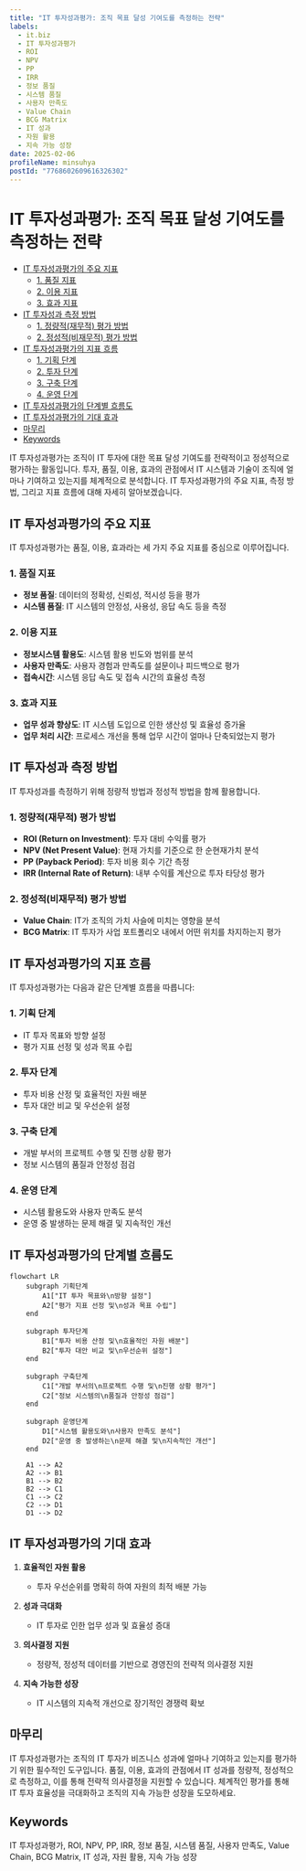 ```yaml
---
title: "IT 투자성과평가: 조직 목표 달성 기여도를 측정하는 전략"
labels:
  - it.biz
  - IT 투자성과평가
  - ROI
  - NPV
  - PP
  - IRR
  - 정보 품질
  - 시스템 품질
  - 사용자 만족도
  - Value Chain
  - BCG Matrix
  - IT 성과
  - 자원 활용
  - 지속 가능 성장
date: 2025-02-06
profileName: minsuhya
postId: "7768602609616326302"
---
```


# IT 투자성과평가: 조직 목표 달성 기여도를 측정하는 전략

<!-- mtoc-start -->

- [IT 투자성과평가의 주요 지표](#it-투자성과평가의-주요-지표)
  - [1. 품질 지표](#1-품질-지표)
  - [2. 이용 지표](#2-이용-지표)
  - [3. 효과 지표](#3-효과-지표)
- [IT 투자성과 측정 방법](#it-투자성과-측정-방법)
  - [1. 정량적(재무적) 평가 방법](#1-정량적재무적-평가-방법)
  - [2. 정성적(비재무적) 평가 방법](#2-정성적비재무적-평가-방법)
- [IT 투자성과평가의 지표 흐름](#it-투자성과평가의-지표-흐름)
  - [1. 기획 단계](#1-기획-단계)
  - [2. 투자 단계](#2-투자-단계)
  - [3. 구축 단계](#3-구축-단계)
  - [4. 운영 단계](#4-운영-단계)
- [IT 투자성과평가의 단계별 흐름도](#it-투자성과평가의-단계별-흐름도)
- [IT 투자성과평가의 기대 효과](#it-투자성과평가의-기대-효과)
- [마무리](#마무리)
- [Keywords](#keywords)

<!-- mtoc-end -->

IT 투자성과평가는 조직이 IT 투자에 대한 목표 달성 기여도를 전략적이고 정성적으로 평가하는 활동입니다. 투자, 품질, 이용, 효과의 관점에서 IT 시스템과 기술이 조직에 얼마나 기여하고 있는지를 체계적으로 분석합니다. IT 투자성과평가의 주요 지표, 측정 방법, 그리고 지표 흐름에 대해 자세히 알아보겠습니다.

## IT 투자성과평가의 주요 지표

IT 투자성과평가는 품질, 이용, 효과라는 세 가지 주요 지표를 중심으로 이루어집니다.

### 1. 품질 지표

- **정보 품질**: 데이터의 정확성, 신뢰성, 적시성 등을 평가
- **시스템 품질**: IT 시스템의 안정성, 사용성, 응답 속도 등을 측정

### 2. 이용 지표

- **정보시스템 활용도**: 시스템 활용 빈도와 범위를 분석
- **사용자 만족도**: 사용자 경험과 만족도를 설문이나 피드백으로 평가
- **접속시간**: 시스템 응답 속도 및 접속 시간의 효율성 측정

### 3. 효과 지표

- **업무 성과 향상도**: IT 시스템 도입으로 인한 생산성 및 효율성 증가율
- **업무 처리 시간**: 프로세스 개선을 통해 업무 시간이 얼마나 단축되었는지 평가

## IT 투자성과 측정 방법

IT 투자성과를 측정하기 위해 정량적 방법과 정성적 방법을 함께 활용합니다.

### 1. 정량적(재무적) 평가 방법

- **ROI (Return on Investment)**: 투자 대비 수익률 평가
- **NPV (Net Present Value)**: 현재 가치를 기준으로 한 순현재가치 분석
- **PP (Payback Period)**: 투자 비용 회수 기간 측정
- **IRR (Internal Rate of Return)**: 내부 수익률 계산으로 투자 타당성 평가

### 2. 정성적(비재무적) 평가 방법

- **Value Chain**: IT가 조직의 가치 사슬에 미치는 영향을 분석
- **BCG Matrix**: IT 투자가 사업 포트폴리오 내에서 어떤 위치를 차지하는지 평가

## IT 투자성과평가의 지표 흐름

IT 투자성과평가는 다음과 같은 단계별 흐름을 따릅니다:

### 1. 기획 단계

- IT 투자 목표와 방향 설정
- 평가 지표 선정 및 성과 목표 수립

### 2. 투자 단계

- 투자 비용 산정 및 효율적인 자원 배분
- 투자 대안 비교 및 우선순위 설정

### 3. 구축 단계

- 개발 부서의 프로젝트 수행 및 진행 상황 평가
- 정보 시스템의 품질과 안정성 점검

### 4. 운영 단계

- 시스템 활용도와 사용자 만족도 분석
- 운영 중 발생하는 문제 해결 및 지속적인 개선

## IT 투자성과평가의 단계별 흐름도

```mermaid
flowchart LR
    subgraph 기획단계
        A1["IT 투자 목표와\n방향 설정"]
        A2["평가 지표 선정 및\n성과 목표 수립"]
    end

    subgraph 투자단계
        B1["투자 비용 산정 및\n효율적인 자원 배분"]
        B2["투자 대안 비교 및\n우선순위 설정"]
    end

    subgraph 구축단계
        C1["개발 부서의\n프로젝트 수행 및\n진행 상황 평가"]
        C2["정보 시스템의\n품질과 안정성 점검"]
    end

    subgraph 운영단계
        D1["시스템 활용도와\n사용자 만족도 분석"]
        D2["운영 중 발생하는\n문제 해결 및\n지속적인 개선"]
    end

    A1 --> A2
    A2 --> B1
    B1 --> B2
    B2 --> C1
    C1 --> C2
    C2 --> D1
    D1 --> D2
```

## IT 투자성과평가의 기대 효과

1. **효율적인 자원 활용**

   - 투자 우선순위를 명확히 하여 자원의 최적 배분 가능

2. **성과 극대화**

   - IT 투자로 인한 업무 성과 및 효율성 증대

3. **의사결정 지원**

   - 정량적, 정성적 데이터를 기반으로 경영진의 전략적 의사결정 지원

4. **지속 가능한 성장**
   - IT 시스템의 지속적 개선으로 장기적인 경쟁력 확보

## 마무리

IT 투자성과평가는 조직의 IT 투자가 비즈니스 성과에 얼마나 기여하고 있는지를 평가하기 위한 필수적인 도구입니다. 품질, 이용, 효과의 관점에서 IT 성과를 정량적, 정성적으로 측정하고, 이를 통해 전략적 의사결정을 지원할 수 있습니다. 체계적인 평가를 통해 IT 투자 효율성을 극대화하고 조직의 지속 가능한 성장을 도모하세요.

## Keywords

IT 투자성과평가, ROI, NPV, PP, IRR, 정보 품질, 시스템 품질, 사용자 만족도, Value Chain, BCG Matrix, IT 성과, 자원 활용, 지속 가능 성장
